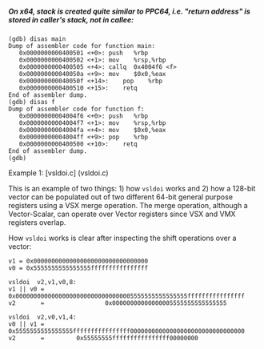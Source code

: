 ##### On x64, stack is created quite similar to PPC64, i.e. "return address" is stored in caller's stack, not in callee:

```
(gdb) disas main
Dump of assembler code for function main:
   0x0000000000400501 <+0>:	push   %rbp
   0x0000000000400502 <+1>:	mov    %rsp,%rbp
   0x0000000000400505 <+4>:	callq  0x4004f6 <f>
   0x000000000040050a <+9>:	mov    $0x0,%eax
   0x000000000040050f <+14>:	pop    %rbp
   0x0000000000400510 <+15>:	retq
End of assembler dump.
(gdb) disas f
Dump of assembler code for function f:
   0x00000000004004f6 <+0>:	push   %rbp
   0x00000000004004f7 <+1>:	mov    %rsp,%rbp
   0x00000000004004fa <+4>:	mov    $0x0,%eax
   0x00000000004004ff <+9>:	pop    %rbp
   0x0000000000400500 <+10>:	retq
End of assembler dump.
(gdb)
```

Example 1: [vsldoi.c] (vsldoi.c)

This is an example of two things: 1) how `vsldoi` works and 2) how a 128-bit
vector can be populated out of two different 64-bit general purpose registers
using a VSX merge operation. The merge operation, although a Vector-Scalar, can
operate over Vector registers since VSX and VMX registers overlap.

How `vsldoi` works is clear after inspecting the shift operations over a vector:

```
v1 = 0x00000000000000000000000000000000
v0 = 0x5555555555555555ffffffffffffffff

vsldoi  v2,v1,v0,8:
v1 || v0 = 0x000000000000000000000000000000005555555555555555ffffffffffffffff
v2       =                 0x00000000000000005555555555555555

vsldoi  v2,v0,v1,4:
v0 || v1 = 0x5555555555555555ffffffffffffffff00000000000000000000000000000000
v2       =         0x55555555ffffffffffffffff00000000
```
